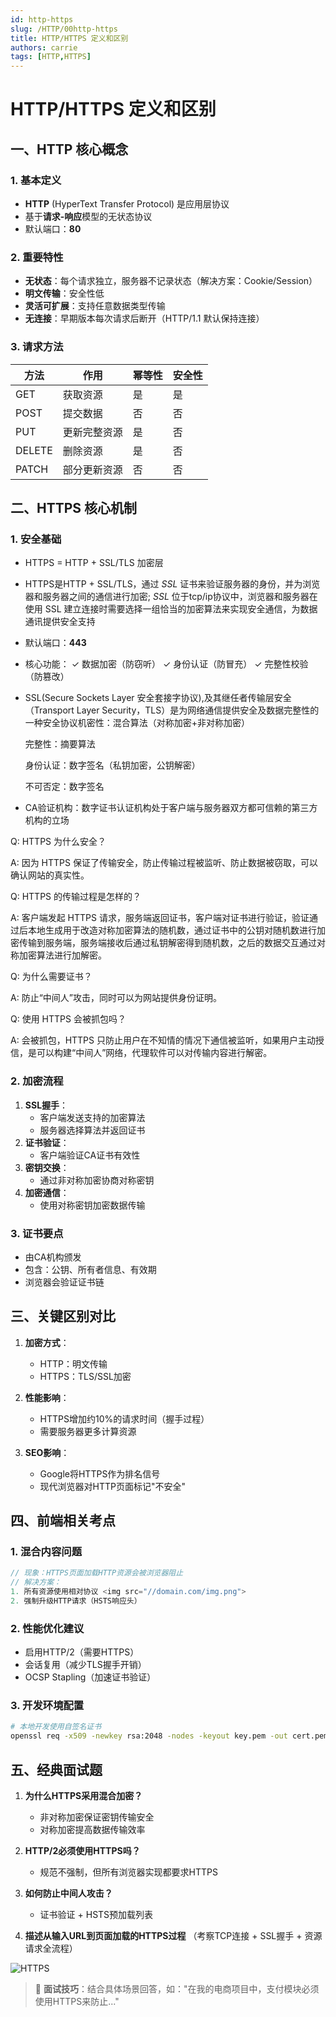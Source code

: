 ```yaml
---
id: http-https
slug: /HTTP/00http-https
title: HTTP/HTTPS 定义和区别
authors: carrie
tags: [HTTP,HTTPS]
---
```


# HTTP/HTTPS 定义和区别

## 一、HTTP 核心概念

### 1. 基本定义
- **HTTP** (HyperText Transfer Protocol) 是应用层协议
- 基于**请求-响应**模型的无状态协议
- 默认端口：**80**

### 2. 重要特性
- **无状态**：每个请求独立，服务器不记录状态（解决方案：Cookie/Session）
- **明文传输**：安全性低
- **灵活可扩展**：支持任意数据类型传输
- **无连接**：早期版本每次请求后断开（HTTP/1.1 默认保持连接）

### 3. 请求方法
| 方法    | 作用                  | 幂等性 | 安全性 |
|---------|-----------------------|--------|--------|
| GET     | 获取资源              | 是     | 是     |
| POST    | 提交数据              | 否     | 否     |
| PUT     | 更新完整资源          | 是     | 否     |
| DELETE  | 删除资源              | 是     | 否     |
| PATCH   | 部分更新资源          | 否     | 否     |

## 二、HTTPS 核心机制

### 1. 安全基础
- HTTPS = HTTP + SSL/TLS 加密层
- HTTPS是HTTP + SSL/TLS，通过 *SSL* 证书来验证服务器的身份，并为浏览器和服务器之间的通信进行加密; *SSL* 位于tcp/ip协议中，浏览器和服务器在使用 SSL 建立连接时需要选择一组恰当的加密算法来实现安全通信，为数据通讯提供安全支持
- 默认端口：**443**
- 核心功能：
   ✓ 数据加密（防窃听）
   ✓ 身份认证（防冒充）
   ✓ 完整性校验（防篡改）
- SSL(Secure Sockets Layer 安全套接字协议),及其继任者传输层安全（Transport Layer Security，TLS）是为网络通信提供安全及数据完整性的一种安全协议​
  机密性：混合算法（对称加密+非对称加密）​
  
  完整性：摘要算法​
  
  身份认证：数字签名（私钥加密，公钥解密）​
  
  不可否定：数字签名​
- CA验证机构：数字证书认证机构处于客户端与服务器双方都可信赖的第三方机构的立场​  

Q: HTTPS 为什么安全？  ​  

A: 因为 HTTPS 保证了传输安全，防止传输过程被监听、防止数据被窃取，可以确认网站的真实性。​  

Q: HTTPS 的传输过程是怎样的？ ​  

A: 客户端发起 HTTPS 请求，服务端返回证书，客户端对证书进行验证，验证通过后本地生成用于改造对称加密算法的随机数，通过证书中的公钥对随机数进行加密传输到服务端，服务端接收后通过私钥解密得到随机数，之后的数据交互通过对称加密算法进行加解密。​  

Q: 为什么需要证书？​  

A: 防止“中间人”攻击，同时可以为网站提供身份证明。​  

Q: 使用 HTTPS 会被抓包吗？ ​  

A: 会被抓包，HTTPS 只防止用户在不知情的情况下通信被监听，如果用户主动授信，是可以构建“中间人”网络，代理软件可以对传输内容进行解密。
### 2. 加密流程
1. **SSL握手**：
   - 客户端发送支持的加密算法
   - 服务器选择算法并返回证书
2. **证书验证**：
   - 客户端验证CA证书有效性
3. **密钥交换**：
   - 通过非对称加密协商对称密钥
4. **加密通信**：
   - 使用对称密钥加密数据传输

### 3. 证书要点
- 由CA机构颁发
- 包含：公钥、所有者信息、有效期
- 浏览器会验证证书链

## 三、关键区别对比

1. **加密方式**：
   - HTTP：明文传输
   - HTTPS：TLS/SSL加密

2. **性能影响**：
   - HTTPS增加约10%的请求时间（握手过程）
   - 需要服务器更多计算资源

3. **SEO影响**：
   - Google将HTTPS作为排名信号
   - 现代浏览器对HTTP页面标记"不安全"

## 四、前端相关考点

### 1. 混合内容问题
```javascript
// 现象：HTTPS页面加载HTTP资源会被浏览器阻止
// 解决方案：
1. 所有资源使用相对协议 <img src="//domain.com/img.png">
2. 强制升级HTTP请求（HSTS响应头）
```

### 2. 性能优化建议
- 启用HTTP/2（需要HTTPS）
- 会话复用（减少TLS握手开销）
- OCSP Stapling（加速证书验证）

### 3. 开发环境配置
```bash
# 本地开发使用自签名证书
openssl req -x509 -newkey rsa:2048 -nodes -keyout key.pem -out cert.pem -days 365
```

## 五、经典面试题
1. **为什么HTTPS采用混合加密？**
   - 非对称加密保证密钥传输安全
   - 对称加密提高数据传输效率

2. **HTTP/2必须使用HTTPS吗？**
   - 规范不强制，但所有浏览器实现都要求HTTPS

3. **如何防止中间人攻击？**
   - 证书验证 + HSTS预加载列表

4. **描述从输入URL到页面加载的HTTPS过程**
   （考察TCP连接 + SSL握手 + 资源请求全流程）

![HTTPS](image-0.png)
> 📌 **面试技巧**：结合具体场景回答，如："在我的电商项目中，支付模块必须使用HTTPS来防止..."
